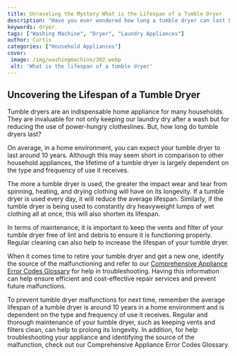 ```yaml
---
title: Unraveling the Mystery What is the Lifespan of a Tumble Dryer
description: "Have you ever wondered how long a tumble dryer can last Find out in this blog post as we explore the factors that affect the lifespan of a tumble dryer and provide tips to help you care for yours"
keywords: dryer
tags: ["Washing Machine", "Dryer", "Laundry Appliances"]
author: Curtis
categories: ["Household Appliances"]
cover: 
 image: /img/washingmachine/302.webp
 alt: 'What is the lifespan of a tumble dryer'
---
```

## Uncovering the Lifespan of a Tumble Dryer
Tumble dryers are an indispensable home appliance for many households. They are invaluable for not only keeping our laundry dry after a wash but for reducing the use of power-hungry clotheslines. But, how long do tumble dryers last? 

On average, in a home environment, you can expect your tumble dryer to last around 10 years. Although this may seem short in comparison to other household appliances, the lifetime of a tumble dryer is largely dependent on the type and frequency of use it receives.

The more a tumble dryer is used, the greater the impact wear and tear from spinning, heating, and drying clothing will have on its longevity. If a tumble dryer is used every day, it will reduce the average lifespan. Similarly, if the tumble dryer is being used to constantly dry heavyweight lumps of wet clothing all at once, this will also shorten its lifespan. 

In terms of maintenance, it is important to keep the vents and filter of your tumble dryer free of lint and debris to ensure it is functioning properly. Regular cleaning can also help to increase the lifespan of your tumble dryer.

When it comes time to retire your tumble dryer and get a new one, identify the source of the malfunctioning and refer to our [Comprehensive Appliance Error Codes Glossary](./error-codes/) for help in troubleshooting. Having this information can help ensure efficient and cost-effective repair services and prevent future malfunctions. 

To prevent tumble dryer malfunctions for next time, remember the average lifespan of a tumble dryer is around 10 years in a home environment and is dependent on the type and frequency of use it receives. Regular and thorough maintenance of your tumble dryer, such as keeping vents and filters clean, can help to prolong its longevity. In addition, for help troubleshooting your appliance and identifying the source of the malfunction, check out our Comprehensive Appliance Error Codes Glossary.
